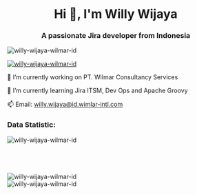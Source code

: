<h1 align="center">
   Hi 👋, I'm Willy Wijaya
</h1> 
<h3 align="center">
   A passionate Jira developer from Indonesia
</h3> 
<p align="left"> 
   <img src="https://komarev.com/ghpvc/?username=willy-wijaya-wilmar-id&label=Profile%20views&color=0e75b6&style=flat" alt="willy-wijaya-wilmar-id" /> 
</p> 
<p align="left"> 
   <a href="https://github.com/ryo-ma/github-profile-trophy">
      <img src="https://github-profile-trophy.vercel.app/?username=willy-wijaya-wilmar-id&theme=onedark" alt="willy-wijaya-wilmar-id" />
   </a> 
</p>

🏢 I’m currently working on PT. Wilmar Consultancy Services

🌱 I’m currently learning Jira ITSM, Dev Ops and Apache Groovy

📫 Email: willy.wijaya@id.wimlar-intl.com

<h3 align="left">
   Data Statistic:
</h3> 
<p>
  <img align="left" src="https://github-readme-stats.vercel.app/api/top-langs?username=willy-wijaya-wilmar-id&show_icons=true&locale=en&layout=compact&theme=onedark" alt="willy-wijaya-wilmar-id" />
   <br><br><br><br><br>
   <img align="center" src="https://github-readme-stats.vercel.app/api?username=willy-wijaya-wilmar-id&show_icons=true&locale=en&theme=onedark" alt="willy-wijaya-wilmar-id" />
   <br>
   <img align="center" src="https://github-readme-streak-stats.herokuapp.com/?user=willy-wijaya-wilmar-id&theme=onedark" alt="willy-wijaya-wilmar-id" />
</p>
